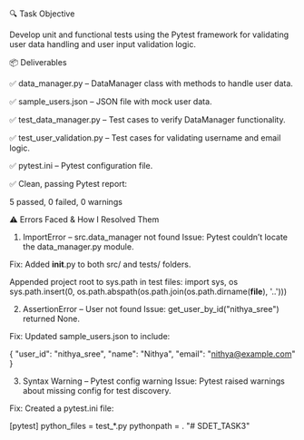 🔍 Task Objective

Develop unit and functional tests using the Pytest framework for validating user data handling and user input validation logic.

📦 Deliverables

✅ data_manager.py – DataManager class with methods to handle user data.

✅ sample_users.json – JSON file with mock user data.

✅ test_data_manager.py – Test cases to verify DataManager functionality.

✅ test_user_validation.py – Test cases for validating username and email logic.

✅ pytest.ini – Pytest configuration file.

✅ Clean, passing Pytest report:

5 passed, 0 failed, 0 warnings

⚠️ Errors Faced & How I Resolved Them 
1. ImportError – src.data_manager not found
Issue: Pytest couldn’t locate the data_manager.py module.

Fix:
Added __init__.py to both src/ and tests/ folders.

Appended project root to sys.path in test files:
import sys, os  
sys.path.insert(0, os.path.abspath(os.path.join(os.path.dirname(__file__), '..')))


2. AssertionError – User not found
Issue: get_user_by_id("nithya_sree") returned None.

Fix:
Updated sample_users.json to include:


{
  "user_id": "nithya_sree",
  "name": "Nithya",
  "email": "nithya@example.com"
}

3. Syntax Warning – Pytest config warning
Issue: Pytest raised warnings about missing config for test discovery.

Fix:
Created a pytest.ini file:

[pytest]
python_files = test_*.py
pythonpath = .
"# SDET_TASK3" 
